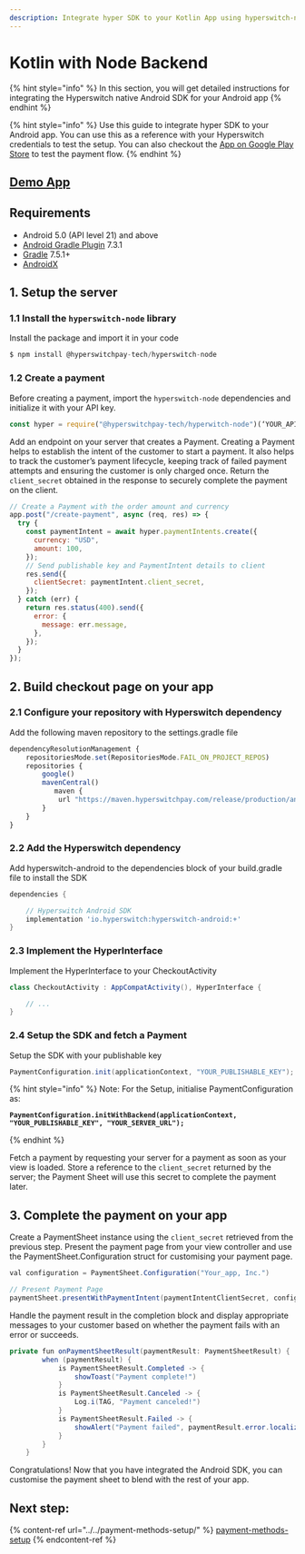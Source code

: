 ```yaml
---
description: Integrate hyper SDK to your Kotlin App using hyperswitch-node
---
```


# Kotlin with Node Backend

{% hint style="info" %}
In this section, you will get detailed instructions for integrating the Hyperswitch native Android SDK for your Android app
{% endhint %}

{% hint style="info" %}
Use this guide to integrate hyper SDK to your Android app. You can use this as a reference with your Hyperswitch credentials to test the setup. You can also checkout the [App on Google Play Store](https://play.google.com/store/apps/details?id=io.hyperswitch.hyperecom) to test the payment flow.
{% endhint %}

## [Demo App](https://github.com/aashu331998/Hyperswitch-Android-Demo-App/archive/refs/heads/main.zip)

## Requirements

* Android 5.0 (API level 21) and above
* [Android Gradle Plugin](https://developer.android.com/studio/releases/gradle-plugin) 7.3.1
* [Gradle](https://gradle.org/releases/) 7.5.1+
* [AndroidX](https://developer.android.com/jetpack/androidx/)

## 1. Setup the server

### 1.1 Install the `hyperswitch-node` library

Install the package and import it in your code

```js
$ npm install @hyperswitchpay-tech/hyperswitch-node
```

### 1.2 Create a payment

Before creating a payment, import the `hyperswitch-node` dependencies and initialize it with your API key.

```js
const hyper = require("@hyperswitchpay-tech/hyperwitch-node")(‘YOUR_API_KEY’);
```

Add an endpoint on your server that creates a Payment. Creating a Payment helps to establish the intent of the customer to start a payment. It also helps to track the customer’s payment lifecycle, keeping track of failed payment attempts and ensuring the customer is only charged once. Return the `client_secret` obtained in the response to securely complete the payment on the client.

```js
// Create a Payment with the order amount and currency
app.post("/create-payment", async (req, res) => {
  try {
    const paymentIntent = await hyper.paymentIntents.create({
      currency: "USD",
      amount: 100,
    });
    // Send publishable key and PaymentIntent details to client
    res.send({
      clientSecret: paymentIntent.client_secret,
    });
  } catch (err) {
    return res.status(400).send({
      error: {
        message: err.message,
      },
    });
  }
});
```

## 2. Build checkout page on your app

### 2.1 Configure your repository with Hyperswitch dependency

Add the following maven repository to the settings.gradle file

```js
dependencyResolutionManagement {
    repositoriesMode.set(RepositoriesMode.FAIL_ON_PROJECT_REPOS)
    repositories {
        google()
        mavenCentral()
           maven {
            url "https://maven.hyperswitchpay.com/release/production/android/maven/1.2.7"
        }
    }
}
```

### 2.2 Add the Hyperswitch dependency

Add hyperswitch-android to the dependencies block of your build.gradle file to install the SDK

```groovy
dependencies {

    // Hyperswitch Android SDK
    implementation 'io.hyperswitch:hyperswitch-android:+'
}
```

### 2.3 Implement the HyperInterface

Implement the HyperInterface to your CheckoutActivity

```java
class CheckoutActivity : AppCompatActivity(), HyperInterface {

    // ...
}

```

### 2.4 Setup the SDK and fetch a Payment

Setup the SDK with your publishable key

```java
PaymentConfiguration.init(applicationContext, "YOUR_PUBLISHABLE_KEY");
```

{% hint style="info" %}
Note: For the Setup, initialise PaymentConfiguration as:

<pre class="language-bash"><code class="lang-bash"><strong>PaymentConfiguration.initWithBackend(applicationContext, "YOUR_PUBLISHABLE_KEY", "YOUR_SERVER_URL");
</strong></code></pre>
{% endhint %}

Fetch a payment by requesting your server for a payment as soon as your view is loaded. Store a reference to the `client_secret` returned by the server; the Payment Sheet will use this secret to complete the payment later.

## 3. Complete the payment on your app

Create a PaymentSheet instance using the `client_secret` retrieved from the previous step. Present the payment page from your view controller and use the PaymentSheet.Configuration struct for customising your payment page.

```java
val configuration = PaymentSheet.Configuration("Your_app, Inc.")

// Present Payment Page
paymentSheet.presentWithPaymentIntent(paymentIntentClientSecret, configuration)
```

Handle the payment result in the completion block and display appropriate messages to your customer based on whether the payment fails with an error or succeeds.

```java
private fun onPaymentSheetResult(paymentResult: PaymentSheetResult) {
        when (paymentResult) {
            is PaymentSheetResult.Completed -> {
                showToast("Payment complete!")
            }
            is PaymentSheetResult.Canceled -> {
                Log.i(TAG, "Payment canceled!")
            }
            is PaymentSheetResult.Failed -> {
                showAlert("Payment failed", paymentResult.error.localizedMessage)
            }
        }
    }
```

Congratulations! Now that you have integrated the Android SDK, you can customise the payment sheet to blend with the rest of your app.

## Next step:

{% content-ref url="../../payment-methods-setup/" %}
[payment-methods-setup](../../payment-methods-setup/)
{% endcontent-ref %}
